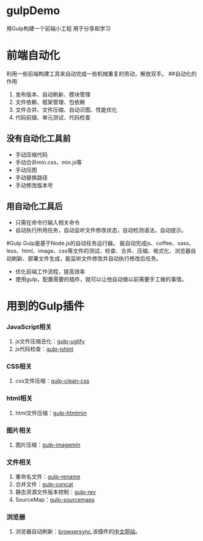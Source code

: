 # gulpDemo
用Gulp构建一个前端小工程
用于分享和学习

# 前端自动化
利用一些前端构建工具来自动完成一些机械重复的劳动，解放双手。
##自动化的作用
1. 发布版本、自动刷新、模块管理
2. 文件依赖、框架管理、包依赖
3. 文件合并、文件压缩、自动识图、性能优化
4. 代码前缀、单元测试、代码检查

## 没有自动化工具前

- 手动压缩代码
- 手动合并min.css，min.js等
- 手动压图
- 手动替换路径
- 手动修改版本号

## 用自动化工具后
- 只需在命令行输入相关命令
- 自动执行所用任务，自动监听文件修改状态，自动检测语法，自动提示。

#Gulp
Gulp是基于Node.js的自动任务运行器。
能自动完成js、coffee、sass、less、html、image、css等文件的测试、检查、合并、压缩、格式化、浏览器自动刷新、部署文件生成，能监听文件修改并自动执行修改后任务。
- 优化前端工作流程，提高效率
- 使用gulp，配置需要的插件，就可以让他自动做以前需要手工做的事情。

# 用到的Gulp插件
### JavaScript相关
1. js文件压缩丑化：[gulp-uglify](https://www.npmjs.com/package/gulp-uglify/)
2. js代码检查：[gulp-jshint](https://www.npmjs.com/package/gulp-jshint/)

### CSS相关
1. css文件压缩：[gulp-clean-css](https://www.npmjs.com/package/gulp-clean-css/)

### html相关
1. html文件压缩：[gulp-htmlmin](https://www.npmjs.com/package/gulp-htmlmin/)

### 图片相关
1. 图片压缩：[gulp-imagemin](https://www.npmjs.com/package/gulp-imagemin/)

### 文件相关
1. 重命名文件：[gulp-rename](https://www.npmjs.com/package/gulp-rename/)
2. 合并文件：[gulp-concat](https://www.npmjs.com/package/gulp-concat/)
3. 静态资源文件版本控制：[gulp-rev](https://github.com/sindresorhus/gulp-rev)
4. SourceMap：[gulp-sourcemaps](https://www.npmjs.com/package/gulp-sourcemaps)

### 浏览器
1. 浏览器自动刷新：[browsersync](https://www.browsersync.io/),该插件的[中文网站](http://www.browsersync.cn/)。